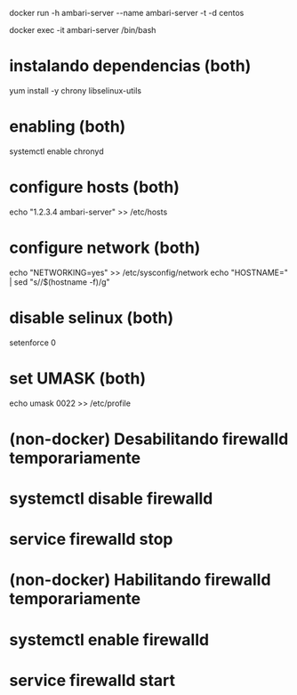 docker run -h ambari-server --name ambari-server -t -d centos

docker exec -it ambari-server /bin/bash

# instalando dependencias (both)
yum install -y chrony libselinux-utils

# enabling (both)
systemctl enable chronyd


# configure hosts (both)
echo "1.2.3.4	ambari-server" >> /etc/hosts

# configure network (both)
echo "NETWORKING=yes" >> /etc/sysconfig/network
echo "HOSTNAME=<hostname>" | sed "s/<hostname>/$(hostname -f)/g"

# disable selinux (both)
setenforce 0

# set UMASK (both)
echo umask 0022 >> /etc/profile

# (non-docker) Desabilitando firewalld temporariamente
# systemctl disable firewalld
# service firewalld stop



# (non-docker) Habilitando firewalld temporariamente
# systemctl enable firewalld
# service firewalld start